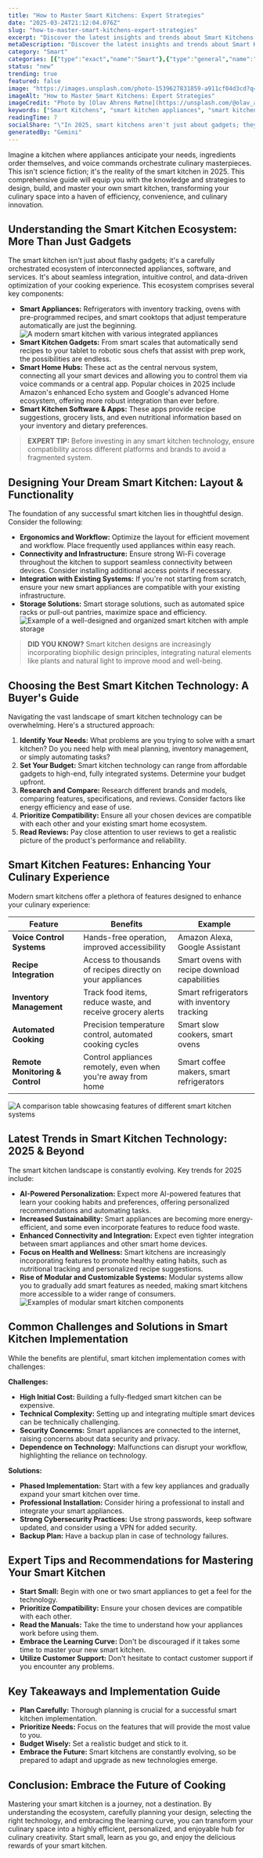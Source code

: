 ```yaml
---
title: "How to Master Smart Kitchens: Expert Strategies"
date: "2025-03-24T21:12:04.076Z"
slug: "how-to-master-smart-kitchens-expert-strategies"
excerpt: "Discover the latest insights and trends about Smart Kitchens. This comprehensive guide covers everything you need to know about Smart Kitchens in 2025."
metaDescription: "Discover the latest insights and trends about Smart Kitchens. This comprehensive guide covers everything you need to know about Smart Kitchens in 2025."
category: "Smart"
categories: [{"type":"exact","name":"Smart"},{"type":"general","name":"Home Appliances"},{"type":"medium","name":"Kitchen Design"},{"type":"specific","name":"Appliance Integration"},{"type":"niche","name":"IoT Protocols"}]
status: "new"
trending: true
featured: false
image: "https://images.unsplash.com/photo-1539627831859-a911cf04d3cd?q=85&w=1200&fit=max&fm=webp&auto=compress"
imageAlt: "How to Master Smart Kitchens: Expert Strategies"
imageCredit: "Photo by [Olav Ahrens Røtne](https://unsplash.com/@olav_ahrens) on Unsplash"
keywords: ["Smart Kitchens", "smart kitchen appliances", "smart kitchen gadgets", "best smart kitchen technology", "smart kitchen design ideas", "smart kitchen features", "cost of smart kitchen renovation", "how to build a smart kitchen", "smart kitchen benefits", "smart kitchen voice control systems"]
readingTime: 7
socialShare: "\"In 2025, smart kitchens aren't just about gadgets; they're about creating a seamlessly integrated culinary ecosystem that anticipates your needs and elevates your cooking experience to a whole new level.\""
generatedBy: "Gemini"
---
```




Imagine a kitchen where appliances anticipate your needs, ingredients order themselves, and voice commands orchestrate culinary masterpieces.  This isn't science fiction; it's the reality of the smart kitchen in 2025.  This comprehensive guide will equip you with the knowledge and strategies to design, build, and master your own smart kitchen, transforming your culinary space into a haven of efficiency, convenience, and culinary innovation.

## Understanding the Smart Kitchen Ecosystem: More Than Just Gadgets

The smart kitchen isn't just about flashy gadgets; it's a carefully orchestrated ecosystem of interconnected appliances, software, and services.  It's about seamless integration, intuitive control, and data-driven optimization of your cooking experience.  This ecosystem comprises several key components:

* **Smart Appliances:**  Refrigerators with inventory tracking, ovens with pre-programmed recipes, and smart cooktops that adjust temperature automatically are just the beginning. ![A modern smart kitchen with various integrated appliances](https://images.unsplash.com/photo-1721903677542-72f30e22258f?q=85&w=1200&fit=max&fm=webp&auto=compress)
* **Smart Kitchen Gadgets:**  From smart scales that automatically send recipes to your tablet to robotic sous chefs that assist with prep work, the possibilities are endless.
* **Smart Home Hubs:**  These act as the central nervous system, connecting all your smart devices and allowing you to control them via voice commands or a central app.  Popular choices in 2025 include Amazon's enhanced Echo system and Google's advanced Home ecosystem, offering more robust integration than ever before.
* **Smart Kitchen Software & Apps:**  These apps provide recipe suggestions, grocery lists, and even nutritional information based on your inventory and dietary preferences.

> **EXPERT TIP:**  Before investing in any smart kitchen technology, ensure compatibility across different platforms and brands to avoid a fragmented system.

## Designing Your Dream Smart Kitchen: Layout & Functionality

The foundation of any successful smart kitchen lies in thoughtful design.  Consider the following:

* **Ergonomics and Workflow:**  Optimize the layout for efficient movement and workflow.  Place frequently used appliances within easy reach.
* **Connectivity and Infrastructure:**  Ensure strong Wi-Fi coverage throughout the kitchen to support seamless connectivity between devices.  Consider installing additional access points if necessary.
* **Integration with Existing Systems:**  If you're not starting from scratch, ensure your new smart appliances are compatible with your existing infrastructure.
* **Storage Solutions:**  Smart storage solutions, such as automated spice racks or pull-out pantries, maximize space and efficiency.  ![Example of a well-designed and organized smart kitchen with ample storage](https://images.unsplash.com/photo-1730830380623-e8b0da846965?q=85&w=1200&fit=max&fm=webp&auto=compress)

> **DID YOU KNOW?**  Smart kitchen designs are increasingly incorporating biophilic design principles, integrating natural elements like plants and natural light to improve mood and well-being.

## Choosing the Best Smart Kitchen Technology: A Buyer's Guide

Navigating the vast landscape of smart kitchen technology can be overwhelming.  Here's a structured approach:

1. **Identify Your Needs:**  What problems are you trying to solve with a smart kitchen?  Do you need help with meal planning, inventory management, or simply automating tasks?
2. **Set Your Budget:**  Smart kitchen technology can range from affordable gadgets to high-end, fully integrated systems.  Determine your budget upfront.
3. **Research and Compare:**  Research different brands and models, comparing features, specifications, and reviews.  Consider factors like energy efficiency and ease of use.
4. **Prioritize Compatibility:**  Ensure all your chosen devices are compatible with each other and your existing smart home ecosystem.
5. **Read Reviews:**  Pay close attention to user reviews to get a realistic picture of the product's performance and reliability.

## Smart Kitchen Features: Enhancing Your Culinary Experience

Modern smart kitchens offer a plethora of features designed to enhance your culinary experience:

| Feature                      | Benefits                                                                | Example                                      |
|-------------------------------|----------------------------------------------------------------------------|----------------------------------------------|
| **Voice Control Systems**       | Hands-free operation, improved accessibility                               | Amazon Alexa, Google Assistant                 |
| **Recipe Integration**         | Access to thousands of recipes directly on your appliances              | Smart ovens with recipe download capabilities |
| **Inventory Management**       | Track food items, reduce waste, and receive grocery alerts              | Smart refrigerators with inventory tracking    |
| **Automated Cooking**         | Precision temperature control, automated cooking cycles                   | Smart slow cookers, smart ovens              |
| **Remote Monitoring & Control** | Control appliances remotely, even when you're away from home            | Smart coffee makers, smart refrigerators      |

![A comparison table showcasing features of different smart kitchen systems](https://images.unsplash.com/photo-1738045117493-27c33be007ff?q=85&w=1200&fit=max&fm=webp&auto=compress)

## Latest Trends in Smart Kitchen Technology: 2025 & Beyond

The smart kitchen landscape is constantly evolving.  Key trends for 2025 include:

* **AI-Powered Personalization:**  Expect more AI-powered features that learn your cooking habits and preferences, offering personalized recommendations and automating tasks.
* **Increased Sustainability:**  Smart appliances are becoming more energy-efficient, and some even incorporate features to reduce food waste.
* **Enhanced Connectivity and Integration:**  Expect even tighter integration between smart appliances and other smart home devices.
* **Focus on Health and Wellness:**  Smart kitchens are increasingly incorporating features to promote healthy eating habits, such as nutritional tracking and personalized recipe suggestions.
* **Rise of Modular and Customizable Systems:**  Modular systems allow you to gradually add smart features as needed, making smart kitchens more accessible to a wider range of consumers.  ![Examples of modular smart kitchen components](https://images.unsplash.com/photo-1539627831859-a911cf04d3cd?q=85&w=1200&fit=max&fm=webp&auto=compress)

## Common Challenges and Solutions in Smart Kitchen Implementation

While the benefits are plentiful, smart kitchen implementation comes with challenges:

**Challenges:** 
* **High Initial Cost:**  Building a fully-fledged smart kitchen can be expensive.
* **Technical Complexity:**  Setting up and integrating multiple smart devices can be technically challenging.
* **Security Concerns:**  Smart appliances are connected to the internet, raising concerns about data security and privacy.
* **Dependence on Technology:**  Malfunctions can disrupt your workflow, highlighting the reliance on technology.

**Solutions:**
* **Phased Implementation:**  Start with a few key appliances and gradually expand your smart kitchen over time.
* **Professional Installation:**  Consider hiring a professional to install and integrate your smart appliances.
* **Strong Cybersecurity Practices:**  Use strong passwords, keep software updated, and consider using a VPN for added security.
* **Backup Plan:**  Have a backup plan in case of technology failures.

## Expert Tips and Recommendations for Mastering Your Smart Kitchen

* **Start Small:** Begin with one or two smart appliances to get a feel for the technology.
* **Prioritize Compatibility:**  Ensure your chosen devices are compatible with each other.
* **Read the Manuals:**  Take the time to understand how your appliances work before using them.
* **Embrace the Learning Curve:**  Don't be discouraged if it takes some time to master your new smart kitchen.
* **Utilize Customer Support:**  Don't hesitate to contact customer support if you encounter any problems.

## Key Takeaways and Implementation Guide

* **Plan Carefully:**  Thorough planning is crucial for a successful smart kitchen implementation.
* **Prioritize Needs:**  Focus on the features that will provide the most value to you.
* **Budget Wisely:**  Set a realistic budget and stick to it.
* **Embrace the Future:**  Smart kitchens are constantly evolving, so be prepared to adapt and upgrade as new technologies emerge.

## Conclusion:  Embrace the Future of Cooking

Mastering your smart kitchen is a journey, not a destination.  By understanding the ecosystem, carefully planning your design, selecting the right technology, and embracing the learning curve, you can transform your culinary space into a highly efficient, personalized, and enjoyable hub for culinary creativity.  Start small, learn as you go, and enjoy the delicious rewards of your smart kitchen.

